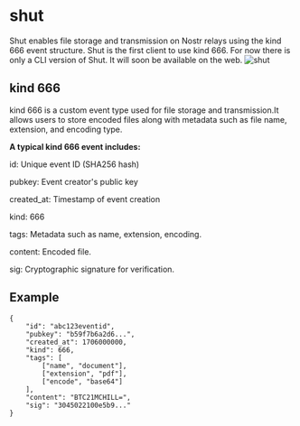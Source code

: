 # shut
Shut enables file storage and transmission on Nostr relays using the kind 666 event structure. Shut is the first client to use kind 666. For now there is only a CLI version of Shut. It will soon be available on the web.
![shut](https://m.primal.net/NyYO.jpg)

## kind 666
kind 666 is a custom event type used for file storage and transmission.It allows users to store encoded files along with metadata such as file name, extension, and encoding type.

**A typical kind 666 event includes:**

id: Unique event ID (SHA256 hash)

pubkey: Event creator's public key

created_at: Timestamp of event creation

kind: 666

tags: Metadata such as name, extension, encoding.

content: Encoded file.

sig: Cryptographic signature for verification.


## Example
```
{
    "id": "abc123eventid",
    "pubkey": "b59f7b6a2d6...",
    "created_at": 1706000000,
    "kind": 666,
    "tags": [
        ["name", "document"],
        ["extension", "pdf"],
        ["encode", "base64"]
    ],
    "content": "BTC21MCHILL=",
    "sig": "3045022100e5b9..."
}
```